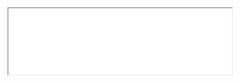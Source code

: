 <iframe src="Charles314/Charles314.github.io.JMP_Gauthier_v2_nolink.pdf" width="100% height=100%"> </iframe>
